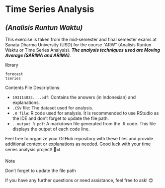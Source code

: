 # **Time Series Analysis** 
## _(Analisis Runtun Waktu)_
This exercise is taken from the mid-semester and final semester exams at Sanata Dharma University (USD) for the course “ARW” (Analisis Runtun Waktu or Time Series Analysis). ***The analysis techniques used are __Moving Average__ (SARIMA and ARIMA)***.

library
```
forecast
tseries
```
Contents
File Descriptions:

- `193114033....pdf`: Contains the answers (in Indonesian) and explanations.
- `.CSV` file: The dataset used for analysis.
- `.R file`: R code used for analysis. It is recommended to use RStudio as the IDE and don’t forget to update the file path.
- `..output R.pdf`: A markdown file generated from the .R code. This file displays the output of each code line.

Feel free to organize your GitHub repository with these files and provide additional context or explanations as needed. Good luck with your time series analysis project! 🚀📊
>[!NOTE]
> Don’t forget to update the file path

If you have any further questions or need assistance, feel free to ask! 😊
